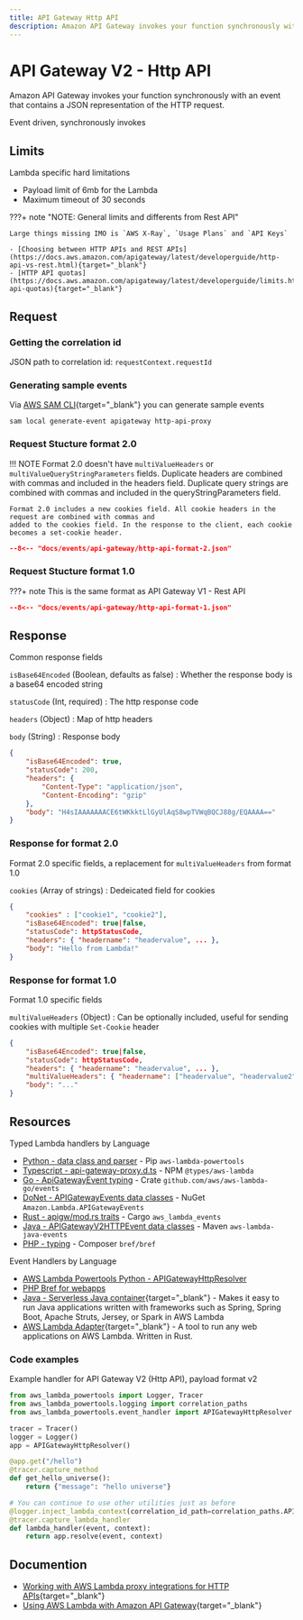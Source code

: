 ```yaml
---
title: API Gateway Http API
description: Amazon API Gateway invokes your function synchronously with an event that contains a JSON representation of the HTTP request.
---
```


# API Gateway V2 - Http API

Amazon API Gateway invokes your function synchronously with an event that contains a JSON representation of the HTTP request.

Event driven, synchronously invokes

## Limits

Lambda specific hard limitations

- Payload limit of 6mb for the Lambda
- Maximum timeout of 30 seconds

???+ note "NOTE: General limits and differents from Rest API"

    Large things missing IMO is `AWS X-Ray`, `Usage Plans` and `API Keys`

    - [Choosing between HTTP APIs and REST APIs](https://docs.aws.amazon.com/apigateway/latest/developerguide/http-api-vs-rest.html){target="_blank"}
    - [HTTP API quotas](https://docs.aws.amazon.com/apigateway/latest/developerguide/limits.html#http-api-quotas){target="_blank"}

## Request

### Getting the correlation id

JSON path to correlation id: `requestContext.requestId`

### Generating sample events

Via [AWS SAM CLI](https://docs.aws.amazon.com/serverless-application-model/latest/developerguide/serverless-sam-cli-install.html){target="_blank"}
you can generate sample events

```shell
sam local generate-event apigateway http-api-proxy
```

### Request Stucture format 2.0

!!! NOTE
    Format 2.0 doesn't have `multiValueHeaders` or `multiValueQueryStringParameters` fields. Duplicate headers
    are combined with commas and included in the headers field. Duplicate query strings are combined with
    commas and included in the queryStringParameters field.

    Format 2.0 includes a new cookies field. All cookie headers in the request are combined with commas and
    added to the cookies field. In the response to the client, each cookie becomes a set-cookie header.

```json title="Http api format 2.0"
--8<-- "docs/events/api-gateway/http-api-format-2.json"
```

### Request Stucture format 1.0

???+ note
    This is the same format as API Gateway V1 - Rest API

```json title="Http api format 1.0"
--8<-- "docs/events/api-gateway/http-api-format-1.json"
```

## Response

Common response fields

`isBase64Encoded` (Boolean, defaults as false)
: Whether the response body is a base64 encoded string

`statusCode` (Int, required)
: The http response code

`headers` (Object)
: Map of http headers

`body` (String)
: Response body

```json title="Base64 encoded response example"
{
    "isBase64Encoded": true,
    "statusCode": 200,
    "headers": {
        "Content-Type": "application/json",
        "Content-Encoding": "gzip"
    },
    "body": "H4sIAAAAAAACE6tWKkktLlGyUlAqS8wpTVWqBQCJ88g/EQAAAA=="
}
```

### Response for format 2.0

Format 2.0 specific fields, a replacement for `multiValueHeaders` from format 1.0

`cookies` (Array of strings)
: Dedeicated field for cookies 

```json title="Lambda function response for format 2.0"
{
    "cookies" : ["cookie1", "cookie2"],
    "isBase64Encoded": true|false,
    "statusCode": httpStatusCode,
    "headers": { "headername": "headervalue", ... },
    "body": "Hello from Lambda!"
}
```

### Response for format 1.0

Format 1.0 specific fields

`multiValueHeaders` (Object)
: Can be optionally included, useful for sending cookies with multiple `Set-Cookie` header

```json title="Lambda function response for format 1.0"
{
    "isBase64Encoded": true|false,
    "statusCode": httpStatusCode,
    "headers": { "headername": "headervalue", ... },
    "multiValueHeaders": { "headername": ["headervalue", "headervalue2", ...], ... },
    "body": "..."
}
```

## Resources

Typed Lambda handlers by Language

- [Python - data class and parser](https://awslabs.github.io/aws-lambda-powertools-python/latest/utilities/data_classes/#api-gateway-proxy-v2) - Pip `aws-lambda-powertools`
- [Typescript - api-gateway-proxy.d.ts](https://github.com/DefinitelyTyped/DefinitelyTyped/blob/master/types/aws-lambda/trigger/api-gateway-proxy.d.ts) - NPM `@types/aws-lambda`
- [Go - ApiGatewayEvent typing](https://github.com/aws/aws-lambda-go/blob/main/events/README_ApiGatewayEvent.md) - Crate `github.com/aws/aws-lambda-go/events`
- [DoNet - APIGatewayEvents data classes](https://github.com/aws/aws-lambda-dotnet/tree/master/Libraries/src/Amazon.Lambda.APIGatewayEvents) - NuGet `Amazon.Lambda.APIGatewayEvents`
- [Rust - apigw/mod.rs traits](https://github.com/LegNeato/aws-lambda-events/blob/master/aws_lambda_events/src/apigw/mod.rs) - Cargo `aws_lambda_events`
- [Java - APIGatewayV2HTTPEvent data classes](https://github.com/aws/aws-lambda-java-libs/blob/master/aws-lambda-java-events/src/main/java/com/amazonaws/services/lambda/runtime/events/APIGatewayV2HTTPEvent.java) - Maven `aws-lambda-java-events`
- [PHP - typing](https://bref.sh/docs/function/handlers.html#api-gateway-http-events) - Composer `bref/bref`

Event Handlers by Language

- [AWS Lambda Powertools Python - APIGatewayHttpResolver](https://awslabs.github.io/aws-lambda-powertools-python/latest/core/event_handler/api_gateway/)
- [PHP Bref for webapps](https://bref.sh/docs/runtimes/http.html)
- [Java - Serverless Java container](https://github.com/awslabs/aws-serverless-java-container){target="_blank"} - Makes it easy to run Java applications written with frameworks such as Spring, Spring Boot, Apache Struts, Jersey, or Spark in AWS Lambda
- [AWS Lambda Adapter](https://github.com/aws-samples/aws-lambda-adapter){target="_blank"} - A tool to run any web applications on AWS Lambda. Written in Rust.

### Code examples

Example handler for API Gateway V2 (Http API), payload format v2

```python title="example on how we can handle the /hello path."
from aws_lambda_powertools import Logger, Tracer
from aws_lambda_powertools.logging import correlation_paths
from aws_lambda_powertools.event_handler import APIGatewayHttpResolver

tracer = Tracer()
logger = Logger()
app = APIGatewayHttpResolver()

@app.get("/hello")
@tracer.capture_method
def get_hello_universe():
    return {"message": "hello universe"}

# You can continue to use other utilities just as before
@logger.inject_lambda_context(correlation_id_path=correlation_paths.API_GATEWAY_HTTP)
@tracer.capture_lambda_handler
def lambda_handler(event, context):
    return app.resolve(event, context)
```

## Documention

- [Working with AWS Lambda proxy integrations for HTTP APIs](https://docs.aws.amazon.com/apigateway/latest/developerguide/http-api-develop-integrations-lambda.html){target="_blank"}
- [Using AWS Lambda with Amazon API Gateway](https://docs.aws.amazon.com/lambda/latest/dg/services-apigateway.html){target="_blank"}
